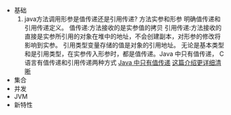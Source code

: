 - 基础
  1. java方法调用形参是值传递还是引用传递? 
  方法实参和形参
  明确值传递和引用传递定义。
  值传递:方法接收的是实参值的拷贝
  引用传递:方法接收的直接是实参所引用的对象在堆中的地址，不会创建副本，对形参的修改将影响到实参。
  引用类型变量存储的值是对象的引用地址。
  无论是基本类型和是引用类型，在实参传入形参时，都是值传递。Java 中只有值传递，
  C语言有值传递和引用传递两种方式
  [Java 中只有值传递](https://github.com/Snailclimb/JavaGuide/blob/main/docs/java/basis/why-there-only-value-passing-in-java.md)
  [这篇介绍更详细清晰](https://segmentfault.com/a/1190000016773324)
- 集合
- 并发
- JVM
- 新特性